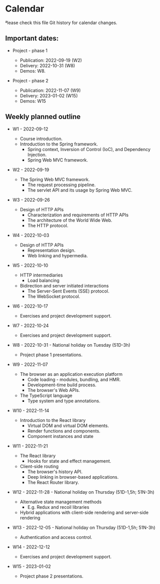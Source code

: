 # Calendar

ªlease check this file Git history for calendar changes.

## Important dates:

* Project - phase 1
  - Publication: 2022-09-19 (W2)
  - Delivery: 2022-10-31 (W8)
  - Demos: W8.

* Project - phase 2
  - Publication: 2022-11-07 (W9)
  - Delivery: 2023-01-02 (W15)
  - Demos: W15
 
  
## Weekly planned outline

* W1 - 2022-09-12
  - Course introduction.
  - Introduction to the Spring framework.
    - Spring context, Inversion of Control (IoC), and Dependency Injection.
    - Spring Web MVC framework.

* W2 - 2022-09-19
  - The Spring Web MVC framework.
    - The request processing pipeline.
    - The servlet API and its usage by Spring Web MVC.
  
* W3 - 2022-09-26
  - Design of HTTP APIs
    - Characterization and requirements of HTTP APIs
    - The architecture of the World Wide Web.
    - The HTTP protocol.
  
* W4 - 2022-10-03
  - Design of HTTP APIs
    - Representation design.
    - Web linking and hypermedia.

* W5 - 2022-10-10
  - HTTP intermediaries
    - Load balancing
  - Bidirection and server initiated interactions
    - The Server-Sent Events (SSE) protocol.
    - The WebSocket protocol.

* W6 - 2022-10-17
  - Exercises and project development support.

* W7 - 2022-10-24
  - Exercises and project development support.
  
* W8 - 2022-10-31 - National holiday on Tuesday (51D-3h)
  - Project phase 1 presentations.

* W9 - 2022-11-07
  - The browser as an application execution platform
    - Code loading - modules, bundling, and HMR.
    - Development-time build process.
    - The browser's Web APIs.
  - The TypeScript language
    - Type system and type annotations.

* W10 - 2022-11-14
  - Introduction to the React library
    - Virtual DOM and virtual DOM elements.
    - Render functions and components.
    - Component instances and state

* W11 - 2022-11-21
  - The React library
    - Hooks for state and effect management.
  - Client-side routing
    - The browser's history API.
    - Deep linking in browser-based applications.
    - The React Router library.

* W12 - 2022-11-28 - National holiday on Thursday (51D-1,5h; 51N-3h)
  - Alternative state management methods
    - E.g. Redux and recoil libraries
  - Hybrid applications with client-side rendering and server-side rendering

  
* W13 - 2022-12-05 - National holiday on Thursday (51D-1,5h; 51N-3h)
  - Authentication and access control.
  
* W14 - 2022-12-12
  - Exercises and project development support.

* W15 - 2023-01-02
  - Project phase 2 presentations.
